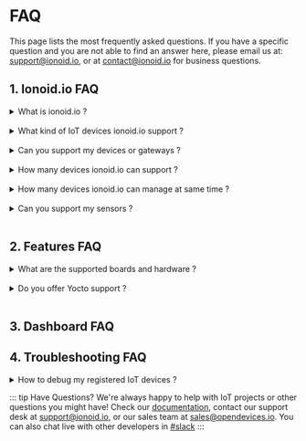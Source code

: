 # FAQ

This page lists the most frequently asked questions. If you have a
specific question and you are not able to find an answer here, please
email us at: <support@ionoid.io>, or at <contact@ionoid.io> for business
questions.


## 1. Ionoid.io FAQ

<details>
<summary> What is ionoid.io ?</summary>

Ionoid.io is an IoT device management platform. It supports devices, gateways,
allows IoT Apps deployment, IoT data gathering, sensors connectivity, and
OTA secure software updates to protect your cyber physical world.

</details>

<br>

<details>
<summary> What kind of IoT devices ionoid.io support ?</summary>

Ionoid.io supports any device and gateway that can run the [Linux Operating
System](https://kernel.org). From the [Raspberry Pi family boards](https://www.raspberrypi.org/) to the more complex industrial boards.

For a full list of supported Hardware please see the  [Ionoid Supported Boards](https://docs.ionoid.io/#/../NewProject/newProject?id=supported-boards-and-operating-systems-table) link.

</details>

<br>


<details>
<summary>Can you support my devices or gateways ?</summary>

Sure, please feel free to contact us at <contact@ionoid.io>. If
you are interested in [Yocto](https://www.yoctoproject.org/) board support,
OTA System updates, complete board support or dashboard integration, we
are here to help you.

</details>

<br>

<details>
<summary> How many devices ionoid.io can support ?</summary>

We are able to scale to `100000 devices/gateways` per single account.

</details>

<br>

<details>
<summary> How many devices ionoid.io can manage at same time ?</summary>

It depends on your organization plan. The right number of managed
devices is displayed in your current organization plan, if you want to
register more devices and your account limits does not allow it, then
please upgrade your plan, or email us at: <support@ionoid.io>.

</details>

<br>

<details>
<summary>Can you support my sensors ?</summary>

Beside Linux capable devices, [Ionoid](https://ionoid.io) can support sensors and other microcontrollers,
they can be added statically or dynamically into your [Ionoid dashboard](https://dashboard.ionoid.io) projects,
and attached to a gateway or a `Linux` capable device on the dashboard. This setup will allow full IoT infrastructure visualization.

For specific requests regarding gateways and sensors integration, please contact us at
<contact@ionoid.io>.

</details>

<br>


## 2. Features FAQ

<details>
<summary> What are the supported boards and hardware ?</summary>

Ionoid.io supports any device and gateway that can run [Linux Operating System](https://kernel.org).

For a full list of supported Hardware please see the [Supported Boards](https://docs.ionoid.io/#/../NewProject/newProject?id=supported-boards-and-operating-systems-table) link.

Feel free to contact us at <contact@ionoid.io> if you want board support.


</details>

<br>


<details>
<summary> Do you offer Yocto support ?</summary>

Yes, please contact us at <contact@ionoid.io>.


</details>

<br>


## 3. Dashboard FAQ


## 4. Troubleshooting FAQ

<details>
<summary> How to debug my registered IoT devices ?</summary>

You can find more information on how to debug your registered devices
here: [Debug IoT
devices](https://docs.ionoid.io/#/../debug/debug-devices).

Feel free to contact us at <support@ionoid.io> if information is not
accurate or incomplete.


</details>

::: tip Have Questions?
We're always happy to help with IoT projects or other questions you might have!
Check our [documentation](https://docs.ionoid.io/), contact our
support desk at <support@ionoid.io>, or our sales team at <sales@opendevices.io>.
You can also chat live with other developers in  [#slack](https://ionoidcommunity.slack.com/join/shared_invite/enQtODAzODgwOTIyMDY4LWExNWVmMDJhMDE2YWYyMjE3N2FlOGNlZjM4NDlmYmM5MmNhYWY1ZTZmOWMwYTYxYTMxNTQzODYzYmRmODMzOWI)
:::
